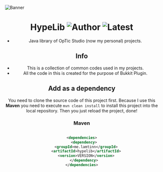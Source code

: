 ![Banner](https://i.imgur.com/onh0yYn.png)
<div align="center">

# HypeLib ![Author](https://img.shields.io/badge/author-lamtinn-0083B0) ![Latest](https://img.shields.io/badge/latest_version-v1.1.0-0082c8)
- Java library of OpTic Studio (now my personal) projects.

## Info

* This is a collection of common codes used in my projects.
* All the code in this is created for the purpose of Bukkit Plugin.

## Add as a dependency
You need to clone the source code of this project first. Because I use this **Maven** you need to execute `mvn clean install` to install this project into the local repository. Then you just reload the project, done!
### Maven

```xml

<dependencies>
  <dependency>
    <groupId>me.lamtinn</groupId>
    <artifactId>hypelib</artifactId>
    <version>VERSION</version>
  </dependency>
</dependencies>
```
